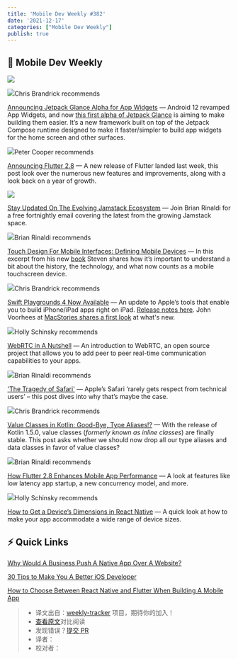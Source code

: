 ```yaml
---
title: 'Mobile Dev Weekly #382'
date: '2021-12-17'
categories: ["Mobile Dev Weekly"]
publish: true
---
```


## 📱 Mobile Dev Weekly

[![](https://res.cloudinary.com/cpress/image/upload/w_1280,e_sharpen:60/v1639741201/anowj94yonweztcrenmn.png)](https://mobiledevweekly.com/link/117723/web)
<!--以上是预览信息，图片一张或限制百字左右，前者优先-->
<!-- more -->
![](https://cooperpress.s3.amazonaws.com/chrisbrandrick.png)Chris Brandrick recommends

[Announcing Jetpack Glance Alpha for App Widgets](https://mobiledevweekly.com/link/117723/web) — Android 12 revamped App Widgets, and now [this first alpha of Jetpack Glance](https://mobiledevweekly.com/link/117724/web) is aiming to make building them easier. It’s a new framework built on top of the Jetpack Compose runtime designed to make it faster/simpler to build app widgets for the home screen and other surfaces.

![](https://cooperpress.s3.amazonaws.com/peterc.png)Peter Cooper recommends

[Announcing Flutter 2.8](https://mobiledevweekly.com/link/117725/web) — A new release of Flutter landed last week, this post look over the numerous new features and improvements, along with a look back on a year of growth.

[![](https://jamstack.email/images/jamlogo.png)](https://mobiledevweekly.com/link/117726/web)

[Stay Updated On The Evolving Jamstack Ecosystem](https://mobiledevweekly.com/link/117726/web) — Join Brian Rinaldi for a free fortnightly email covering the latest from the growing Jamstack space.

![](https://cooperpress.s3.amazonaws.com/remotesynth.png)Brian Rinaldi recommends

[Touch Design For Mobile Interfaces: Defining Mobile Devices](https://mobiledevweekly.com/link/117727/web) — In this excerpt from his new [book](https://mobiledevweekly.com/link/117728/web) Steven shares how it’s important to understand a bit about the history, the technology, and what now counts as a mobile touchscreen device.

![](https://cooperpress.s3.amazonaws.com/chrisbrandrick.png)Chris Brandrick recommends

[Swift Playgrounds 4 Now Available](https://mobiledevweekly.com/link/117729/web) — An update to Apple’s tools that enable you to build iPhone/iPad apps right on iPad. [Release notes here](https://mobiledevweekly.com/link/117730/web). John Voorhees at [MacStories shares a first look](https://mobiledevweekly.com/link/117789/web) at what's new.

![](https://cooperpress.s3.amazonaws.com/devgirlfl.png)Holly Schinsky recommends

[WebRTC in A Nutshell](./webrtc) — An introduction to WebRTC, an open source project that allows you to add peer to peer real-time communication capabilities to your apps.

![](https://cooperpress.s3.amazonaws.com/remotesynth.png)Brian Rinaldi recommends

['The Tragedy of Safari'](https://mobiledevweekly.com/link/117732/web) — Apple’s Safari ‘rarely gets respect from technical users’ – this post dives into why that’s maybe the case.

![](https://cooperpress.s3.amazonaws.com/chrisbrandrick.png)Chris Brandrick recommends

[Value Classes in Kotlin: Good-Bye, Type Aliases!?](https://mobiledevweekly.com/link/117733/web) — With the release of Kotlin 1.5.0, value classes (_formerly known as inline classes_) are finally stable. This post asks whether we should now drop all our type aliases and data classes in favor of value classes?

![](https://cooperpress.s3.amazonaws.com/remotesynth.png)Brian Rinaldi recommends

[How Flutter 2.8 Enhances Mobile App Performance](https://mobiledevweekly.com/link/117734/web) — A look at features like low latency app startup, a new concurrency model, and more.

![](https://cooperpress.s3.amazonaws.com/devgirlfl.png)Holly Schinsky recommends

[How to Get a Device’s Dimensions in React Native](https://mobiledevweekly.com/link/117735/web) — A quick look at how to make your app accommodate a wide range of device sizes.

## ⚡️ Quick Links

[Why Would A Business Push A Native App Over A Website?](https://mobiledevweekly.com/link/117736/web)  

[30 Tips to Make You A Better iOS Developer](https://mobiledevweekly.com/link/117737/web)  

[How to Choose Between React Native and Flutter When Building A Mobile App](https://mobiledevweekly.com/link/117738/web)  

> * 译文出自：[weekly-tracker](https://github.com/FEDarling/weekly-tracker) 项目，期待你的加入！
> * [查看原文](https://mobiledevweekly.com/link/117722/web)对比阅读
> * 发现错误？[提交 PR](https://github.com/FEDarling/weekly-tracker/blob/main/weeklys/mobile_dev_weekly/382/README.md)
> * 译者：
> * 校对者：